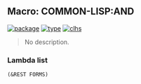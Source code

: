 ## Macro: COMMON-LISP:AND
[![package](https://img.shields.io/badge/Package-COMMON--LISP-5f9ea0.svg?style=social&colorA=999999)](../) [![type](https://img.shields.io/badge/Type-Macro-5f9ea0.svg?style=social&colorA=999999)](../#macro) [![clhs](https://img.shields.io/badge/CLHS-AND-5f9ea0.svg?style=social&colorA=999999)](http://www.lispworks.com/documentation/HyperSpec/Body/a_and.htm) 

> No description.

### Lambda list
```
(&REST FORMS)
```
